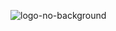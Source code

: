 ![logo-no-background](https://github.com/AMR-Re/Blogapp/assets/74749937/18d1ee1a-3653-4815-94a5-96ae9c84143c)
